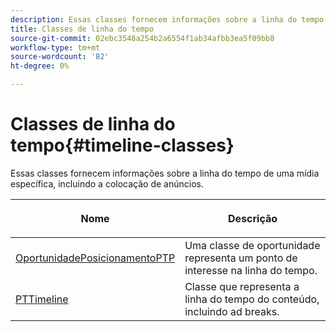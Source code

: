 ```yaml
---
description: Essas classes fornecem informações sobre a linha do tempo de uma mídia específica, incluindo a colocação de anúncios.
title: Classes de linha do tempo
source-git-commit: 02ebc3548a254b2a6554f1ab34afbb3ea5f09bb8
workflow-type: tm+mt
source-wordcount: '82'
ht-degree: 0%

---
```


# Classes de linha do tempo{#timeline-classes}

Essas classes fornecem informações sobre a linha do tempo de uma mídia específica, incluindo a colocação de anúncios.

<table frame="all" colsep="1" rowsep="1" id="table_6752E908BA6546549619994A3F7D5F87"> 
 <thead> 
  <tr rowsep="1"> 
   <th colname="1" class="entry"> Nome </th> 
   <th colname="2" class="entry"> <p>Descrição </p> </th> 
  </tr> 
 </thead>
 <tbody> 
  <tr rowsep="1"> 
   <td colname="1"> <a href="https://help.adobe.com/en_US/primetime/api/psdk/appledoc/Classes/PTPlacementOpportunity.html" format="html" scope="external"> OportunidadePosicionamentoPTP</a> </td> 
   <td colname="2"> Uma classe de oportunidade representa um ponto de interesse na linha do tempo. </td> 
  </tr> 
  <tr rowsep="1"> 
   <td colname="1"><a href="https://help.adobe.com/en_US/primetime/api/psdk/appledoc/Classes/PTTimeline.html" format="html" scope="external"> PTTimeline</a> </td> 
   <td colname="2"> Classe que representa a linha do tempo do conteúdo, incluindo ad breaks. </td> 
  </tr> 
 </tbody> 
</table>

